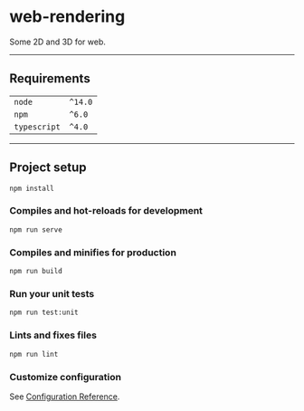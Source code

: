 # web-rendering

Some 2D and 3D for web.

---
## Requirements

|              |         |
|--------------|---------|
| `node`       | `^14.0` |
| `npm`        | `^6.0`  |
| `typescript` | `^4.0`  |

---
## Project setup
```
npm install
```

### Compiles and hot-reloads for development
```
npm run serve
```

### Compiles and minifies for production
```
npm run build
```

### Run your unit tests
```
npm run test:unit
```

### Lints and fixes files
```
npm run lint
```

### Customize configuration
See [Configuration Reference](https://cli.vuejs.org/config/).
